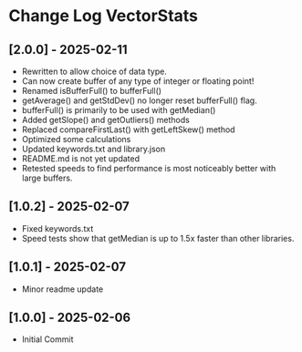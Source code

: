 # Change Log VectorStats

## [2.0.0] - 2025-02-11
- Rewritten to allow choice of data type.
- Can now create buffer of any type of integer or floating point!
- Renamed isBufferFull() to bufferFull()
- getAverage() and getStdDev() no longer reset bufferFull() flag.
- bufferFull() is primarily to be used with getMedian()
- Added getSlope() and getOutliers() methods
- Replaced compareFirstLast() with getLeftSkew() method
- Optimized some calculations
- Updated keywords.txt and library.json
- README.md is not yet updated
- Retested speeds to find performance is most noticeably better with large buffers.

## [1.0.2] - 2025-02-07
- Fixed keywords.txt
- Speed tests show that getMedian is up to 1.5x faster than other libraries.

## [1.0.1] - 2025-02-07
- Minor readme update

## [1.0.0] - 2025-02-06
- Initial Commit

